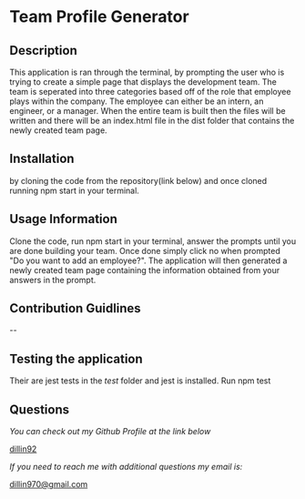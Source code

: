 # Team Profile Generator

## Description

This application is ran through the terminal, by prompting the user who is trying to create a simple page that displays the development team. The team is seperated into three categories based off of the role that employee plays within the company. The employee can either be an intern, an engineer, or a manager. When the entire team is built then the files will be written and there will be an index.html file in the dist folder that contains the newly created team page.

## Installation

by cloning the code from the repository(link below) and once cloned running npm start in your terminal.

## Usage Information

Clone the code, run npm start in your terminal, answer the prompts until you are done building your team. Once done simply click no when prompted "Do you want to add an employee?". The application will then generated a newly created team page containing the information obtained from your answers in the prompt.

## Contribution Guidlines

--

## Testing the application

Their are jest tests in the _test_ folder and jest is installed. Run npm test

## Questions

_You can check out my Github Profile at the link below_

[dillin92](http://github.com/dillin92)

_If you need to reach me with additional questions my email is:_

dillin970@gmail.com
